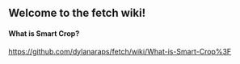 ## Welcome to the fetch wiki!

#### What is Smart Crop?

https://github.com/dylanaraps/fetch/wiki/What-is-Smart-Crop%3F